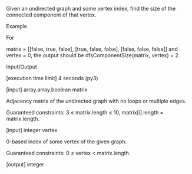 Given an undirected graph and some vertex index, find the size of the connected component of that vertex.

Example

For

matrix = [[false, true, false],
          [true, false, false],
          [false, false, false]]
and vertex = 0, the output should be
dfsComponentSize(matrix, vertex) = 2.


Input/Output

[execution time limit] 4 seconds (py3)

[input] array.array.boolean matrix

Adjacency matrix of the undirected graph with no loops or multiple edges.

Guaranteed constraints:
3 ≤ matrix.length ≤ 10,
matrix[i].length = matrix.length.

[input] integer vertex

0-based index of some vertex of the given graph.

Guaranteed constraints:
0 ≤ vertex < matrix.length.

[output] integer